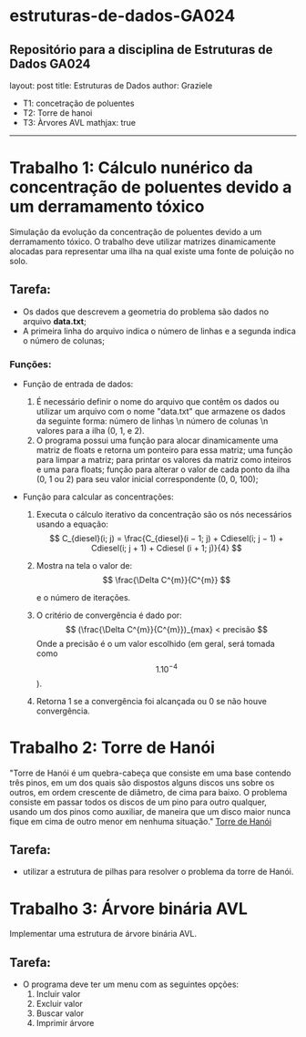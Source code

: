 # estruturas-de-dados-GA024
Repositório para a disciplina de Estruturas de Dados GA024
---
layout: post
title: Estruturas de Dados
author: Graziele
  - T1: concetração de poluentes
  - T2: Torre de hanoi
  - T3: Àrvores AVL
mathjax: true
---

# Trabalho 1: **Cálculo nunérico da concentração de poluentes devido a um derramamento tóxico**

Simulação da evolução da concentração de poluentes devido a um derramamento tóxico. O trabalho deve utilizar matrizes dinamicamente alocadas para representar uma ilha na qual existe uma fonte de poluição no solo.

## Tarefa:
* Os dados que descrevem a geometria do problema são dados no arquivo **data.txt**;
* A primeira linha do arquivo indica o número de linhas e a segunda indica o número de colunas;

### Funções:
* Função de entrada de dados:
    1. É necessário definir o nome do arquivo que contêm os dados ou utilizar um arquivo com o nome "data.txt" que armazene os dados da seguinte forma: número de linhas \n número de colunas \n valores para a ilha (0, 1, e 2).
    2. O programa possui uma função para alocar dinamicamente uma matriz de floats e retorna um ponteiro para essa matriz; uma função para limpar a matriz; para printar os valores da matriz como inteiros e uma para floats; função para alterar o valor de cada ponto da ilha (0, 1 ou 2) para seu valor inicial correspondente (0, 0, 100);

* Função para calcular as concentrações:
    1. Executa o cálculo iterativo da concentração são os nós necessários usando a equação:
        $$
            C_{diesel}(i; j) = \frac{C_{diesel}(i − 1; j) + Cdiesel(i; j − 1) + Cdiesel(i; j + 1) + Cdiesel (i + 1; j)}{4}
        $$
    2. Mostra na tela o valor de:
        $$
            \frac{\Delta C^{m}}{C^{m}}
        $$

        e o número de iterações.
    
    3. O critério de convergência é dado por:
        $$
            (\frac{\Delta C^{m}}{C^{m}})_{max} < precisão
        $$
        Onde a precisão é o um valor escolhido (em geral, será tomada como $$ 1 . 10^{-4}$$).
    
    4. Retorna 1 se a convergência foi alcançada ou 0 se não houve convergência.

# Trabalho 2: **Torre de Hanói**
"Torre de Hanói é um quebra-cabeça que consiste em uma base contendo três pinos, em um dos quais são dispostos alguns discos uns sobre os outros, em ordem crescente de diâmetro, de cima para baixo. O problema consiste em passar todos os discos de um pino para outro qualquer, usando um dos pinos como auxiliar, de maneira que um disco maior nunca fique em cima de outro menor em nenhuma situação." [Torre de Hanói](https://pt.wikipedia.org/wiki/Torre_de_Han%C3%B3i)

## Tarefa:
* utilizar a estrutura de pilhas para resolver o problema da torre de Hanói.



# Trabalho 3: **Árvore binária AVL**

Implementar uma estrutura de árvore binária AVL.

## Tarefa:
* O programa deve ter um menu com as seguintes opções:
    1. Incluir valor
    2. Excluir valor
    3. Buscar valor
    4. Imprimir árvore
